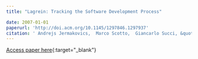 ```yaml
---
title: "Lagrein: Tracking the Software Development Process"

date: 2007-01-01
paperurl: 'http://doi.acm.org/10.1145/1297846.1297937'
citation: ' Andrejs Jermakovics,  Marco Scotto,  Giancarlo Succi, &quot;Lagrein: Tracking the Software Development Process.&quot;, 2007.'
---
```

[Access paper here](http://doi.acm.org/10.1145/1297846.1297937){:target="_blank"}
